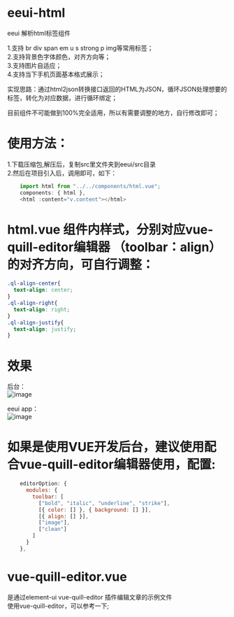 # eeui-html
eeui 解析html标签组件

1.支持 br div span em u s strong p img等常用标签；  
2.支持背景色字体颜色，对齐方向等；  
3.支持图片自适应；  
4.支持当下手机页面基本格式展示；

实现思路：通过html2json转换接口返回的HTML为JSON，循环JSON处理想要的标签，转化为对应数据，进行循环绑定；  

目前组件不可能做到100%完全适用，所以有需要调整的地方，自行修改即可；  

# 使用方法：
1.下载压缩包,解压后，复制src里文件夹到eeui/src目录  
2.然后在项目引入后，调用即可，如下：  
```javascript
    import html from "../../components/html.vue";
    components: { html },
    <html :content="v.content"></html>
```

# html.vue 组件内样式，分别对应vue-quill-editor编辑器 （toolbar：align） 的对齐方向，可自行调整：
```css
.ql-align-center{
  text-align: center;
}
.ql-align-right{
  text-align: right;
}
.ql-align-justify{
  text-align: justify;
}
```

# 效果
  
后台：  
![image](https://raw.githubusercontent.com/netzhouxiang/eeui-html/master/1.jpg)  
  
eeui app：  
![image](https://raw.githubusercontent.com/netzhouxiang/eeui-html/master/2.jpg)  




# 如果是使用VUE开发后台，建议使用配合vue-quill-editor编辑器使用，配置:

```javascript
    editorOption: {
      modules: {
        toolbar: [
          ["bold", "italic", "underline", "strike"],
          [{ color: [] }, { background: [] }],
          [{ align: [] }],
          ["image"],
          ["clean"]
        ]
      }
    },
```

# vue-quill-editor.vue  
是通过element-ui vue-quill-editor 插件编辑文章的示例文件   
使用vue-quill-editor，可以参考一下;   
